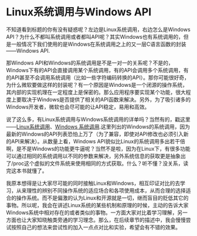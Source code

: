 # Linux系统调用与Windows API

不知道看到标题的你有没有疑惑呢？左边是Linux系统调用，右边怎么是Windows API？为什么不都叫系统调用或者都叫API呢？其实Windows也有系统调用的，但是一般情况下我们使用的是Windows在系统调用之上的又一层C语言函数的封装——Windows API.

那Windows API和Windows的系统调用是不是一对一的关系呢？不是的，Windows下有的API会直接调用某个系统调用，有的API会调用多个系统调用，有的API甚至不会调用系统调用（比如一些字符编码转换的API）。那你可能很好奇，为什么微软要做这样的封装呢？有一个原因是Windows是一个闭源的操作系统，其内部的实现机理在一定程度上是保密的。那么应用程序要实现某个功能，很大程度上要取决于Windows是否提供了相关的API函数来解决。另外，为了吸引诸多的Windows开发者，微软也会尽可能的让API稳定，易用和高效。

说了这么多，有Linux系统调用与Windows系统调用的详单吗？当然有的，戳这里——[Linux系统调用](http://syscalls.kernelgrok.com/)、[Windows 系统调用](http://j00ru.vexillium.org/ntapi/).这里列出的Windows的系统调用，因为最新的Windows的API列表恐怕上万了（为了兼容，即使对API修改也必须引入新的API来解决）。从数量上看，Windows API貌似比Linux的系统调用多出若干倍啊，是不是Windows的功能更牛逼呢？当然不是啦，因为在Linux下，有很多功能可以通过相同的系统调用以不同的参数来解决，另外系统信息的获取更是抽象出了/proc这个虚拟的文件系统来使用相同的方式获取。什么？听不懂？没关系，读完这本书就懂了。

我原本想得是让大家尽可能的同时接触Linux和Windows，相互印证对比的去学习，从来理性的辨别不同操作系统的适应场合和各项使用成本，从而合理的选择适合的操作系统。而不是偏激的认为Linux和开源就是一切，继而盲目的贬低其它的事物。所以呢，我会在讲述Linux系统的某些机制和原理的时候，主动的告诉大家Windows系统中相对存在的或者类似的事物。一方面大家对比着学习理解，另一方面也让大家知晓触类旁通的学习理念。那么，在后续章节的描述中，我会慢慢尝试按照自己的想法来尝试性的加入一点点对比和实验，希望会有不错的效果。